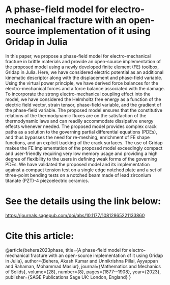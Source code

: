 # A phase-field model for electro-mechanical fracture with an open-source implementation of it using Gridap in Julia

In this paper, we propose a phase-field model for electro-mechanical fracture in brittle materials and provide an open-source implementation of the proposed model using a newly 
developed finite element (FE) toolbox, Gridap in Julia. Here, we have considered electric potential as an additional kinematic descriptor along with the displacement and phase-field
variable. Using the virtual power principle, we have derived force balances for the electro-mechanical forces and a force balance associated with the damage. To incorporate the strong 
electro-mechanical coupling effect into the model, we have considered the Helmholtz free energy as a function of the electric field vector, strain tensor, phase-field variable, and the
gradient of the phase-field variable. The proposed model ensures that the constitutive relations of the thermodynamic fluxes are on the satisfaction of the thermodynamic laws and can 
readily accommodate dissipative energy effects whenever needed. The proposed model provides complex crack paths as a solution to the governing partial differential equations (PDEs), 
and thus bypasses the need for re-meshing, enrichment of FE shape functions, and an explicit tracking of the crack surfaces. The use of Gridap makes the FE implementation of the proposed
model exceedingly compact and user-friendly requiring very low memory usage and providing a high degree of flexibility to the users in defining weak forms of the governing PDEs. We have 
validated the proposed model and its implementation against a compact tension test on a single edge notched plate and a set of three-point bending tests on a notched beam made of lead
zirconium titanate (PZT)-4 piezoelectric ceramics.

# See the details using the link below:

https://journals.sagepub.com/doi/abs/10.1177/10812865221133860

# Cite this article:

@article{behera2023phase,
  title={A phase-field model for electro-mechanical fracture with an open-source implementation of it using Gridap in Julia},
  author={Behera, Akash Kumar and Unnikrishna Pillai, Ayyappan and Rahaman, Mohammad Masiur},
  journal={Mathematics and Mechanics of Solids},
  volume={28},
  number={8},
  pages={1877--1908},
  year={2023},
  publisher={SAGE Publications Sage UK: London, England}
}
